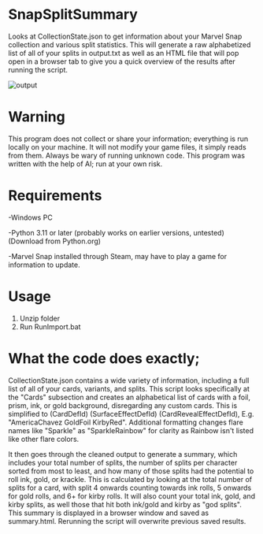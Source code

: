 # SnapSplitSummary
Looks at CollectionState.json to get information about your Marvel Snap collection and various split statistics. This will generate a raw alphabetized list of all of your splits in output.txt as well as an HTML file that will pop open in a browser tab to give you a quick overview of the results after running the script.

![output](https://github.com/Jjerot/SnapSplitSummary/assets/172853898/bb7faecc-86f9-4bca-8a74-cf80798953a6)
# Warning
This program does not collect or share your information; everything is run locally on your machine. It will not modify your game files, it simply reads from them. Always be wary of running unknown code. This program was written with the help of AI; run at your own risk.
# Requirements
-Windows PC 

-Python 3.11 or later (probably works on earlier versions, untested) (Download from Python.org)

-Marvel Snap installed through Steam, may have to play a game for information to update. 
# Usage
1. Unzip folder
2. Run RunImport.bat
# What the code does exactly;
CollectionState.json contains a wide variety of information, including a full list of all of your cards, variants, and splits. This script looks specifically at the "Cards" subsection and creates an alphabetical list of cards with a foil, prism, ink, or gold background, disregarding any custom cards. This is simplified to (CardDefId) (SurfaceEffectDefId) (CardRevealEffectDefId), E.g. "AmericaChavez GoldFoil KirbyRed". Additional formatting changes flare names like "Sparkle" as "SparkleRainbow" for clarity as Rainbow isn't listed like other flare colors.

It then goes through the cleaned output to generate a summary, which includes your total number of splits, the number of splits per character sorted from most to least, and how many of those splits had the potential to roll ink, gold, or krackle. This is calculated by looking at the total number of splits for a card, with split 4 onwards counting towards ink rolls, 5 onwards for gold rolls, and 6+ for kirby rolls. It will also count your total ink, gold, and kirby splits, as well those that hit both ink/gold and kirby as "god splits". This summary is displayed in a browser window and saved as summary.html. Rerunning the script will overwrite previous saved results. 

